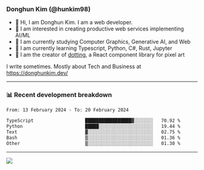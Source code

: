 ### Donghun Kim (@hunkim98)

- 👋 Hi, I am Donghun Kim. I am a web developer. 
- 🤔 I am interested in creating productive web services implementing AI/ML
- 🔭 I am currently studying Computer Graphics, Generative AI, and Web 
- 🌱 I am currently learning Typescript, Python, C#, Rust, Jupyter
- 🎨 I am the creator of [dotting](https://github.com/hunkim98/dotting), a React component library for pixel art

I write sometimes. Mostly about Tech and Business at https://donghunkim.dev/

---
### 📊 Recent development breakdown
<!--START_SECTION:waka-->

```txt
From: 13 February 2024 - To: 20 February 2024

TypeScript                   █████████████████▓░░░░░░░   70.92 %
Python                       █████░░░░░░░░░░░░░░░░░░░░   19.44 %
Text                         ▓░░░░░░░░░░░░░░░░░░░░░░░░   02.75 %
Bash                         ▒░░░░░░░░░░░░░░░░░░░░░░░░   01.36 %
Other                        ▒░░░░░░░░░░░░░░░░░░░░░░░░   01.30 %
```

<!--END_SECTION:waka-->
---

<!-- <div align='center'> -->
  <img align="center" src="https://github-readme-stats.vercel.app/api?username=hunkim98&theme=dark&show_icons=true"/>
<!-- </div> -->
<!--
**hunkim98/hunkim98** is a ✨ _special_ ✨ repository because its `README.md` (this file) appears on your GitHub profile.

Here are some ideas to get you started:

- 🔭 I’m currently working on ...
- 🌱 I’m currently learning ...
- 👯 I’m looking to collaborate on ...
- 🤔 I’m looking for help with ...
- 💬 Ask me about ...
- 📫 How to reach me: ...
- 😄 Pronouns: ...
- ⚡ Fun fact: ...
-->
